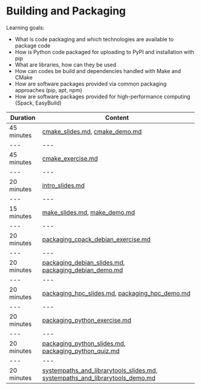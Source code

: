 # Building and Packaging

Learning goals:

- What is code packaging and which technologies are available to package code
- How is Python code packaged for uploading to PyPI and installation with pip
- What are libraries, how can they be used
- How can codes be build and dependencies handled with Make and CMake
- How are software packages provided via common packaging approaches (pip, apt, npm)
- How are software packages provided for high-performance computing (Spack, EasyBuild)

| Duration | Content |
| --- | --- |
| 45 minutes | [cmake_slides.md](https://github.com/Simulation-Software-Engineering/Lecture-Material/blob/main/03_building-and-packaging/cmake_slides.md), [cmake_demo.md](https://github.com/Simulation-Software-Engineering/Lecture-Material/blob/main/03_building-and-packaging/cmake_demo.md) |
| --- | --- |
| 45 minutes | [cmake_exercise.md](https://github.com/Simulation-Software-Engineering/Lecture-Material/blob/main/03_building-and-packaging/cmake_demo.md) |
| --- | --- |
| 20 minutes | [intro_slides.md](https://github.com/Simulation-Software-Engineering/Lecture-Material/blob/main/03_building-and-packaging/intro_slides.md) |
| --- | --- |
| 15 minutes | [make_slides.md](https://github.com/Simulation-Software-Engineering/Lecture-Material/blob/main/03_building-and-packaging/make_slides.md), [make_demo.md](https://github.com/Simulation-Software-Engineering/Lecture-Material/blob/main/03_building-and-packaging/make_demo.md) |
| --- | --- |
| 20 minutes | [packaging_cpack_debian_exercise.md](https://github.com/Simulation-Software-Engineering/Lecture-Material/blob/main/03_building-and-packaging/packaging_cpack_debian_exercise.md) |
| --- | --- |
| 20 minutes | [packaging_debian_slides.md](https://github.com/Simulation-Software-Engineering/Lecture-Material/blob/main/03_building-and-packaging/packaging_debian_slides.md), [packaging_debian_demo.md](https://github.com/Simulation-Software-Engineering/Lecture-Material/blob/main/03_building-and-packaging/packaging_debian_demo.md) |
| --- | --- |
| 20 minutes | [packaging_hpc_slides.md](https://github.com/Simulation-Software-Engineering/Lecture-Material/blob/main/03_building-and-packaging/packaging_hpc_slides.md), [packaging_hpc_demo.md](https://github.com/Simulation-Software-Engineering/Lecture-Material/blob/main/03_building-and-packaging/packaging_hpc_demo.md) |
| --- | --- |
| 20 minutes | [packaging_python_exercise.md](https://github.com/Simulation-Software-Engineering/Lecture-Material/blob/main/03_building-and-packaging/packaging_python_exercise.md) |
| --- | --- |
| 20 minutes | [packaging_python_slides.md](https://github.com/Simulation-Software-Engineering/Lecture-Material/blob/main/03_building-and-packaging/packaging_python_slides.md), [packaging_python_quiz.md](https://github.com/Simulation-Software-Engineering/Lecture-Material/blob/main/03_building-and-packaging/packaging_python_quiz.md) |
| --- | --- |
| 20 minutes | [systempaths_and_librarytools_slides.md](https://github.com/Simulation-Software-Engineering/Lecture-Material/blob/main/03_building-and-packaging/systempaths_and_librarytools_slides.md), [systempaths_and_librarytools_demo.md](https://github.com/Simulation-Software-Engineering/Lecture-Material/blob/main/03_building-and-packaging/systempaths_and_librarytools_demo.md) |

